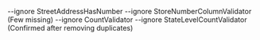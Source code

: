 --ignore StreetAddressHasNumber --ignore StoreNumberColumnValidator (Few missing)
--ignore CountValidator --ignore StateLevelCountValidator (Confirmed after removing duplicates)
